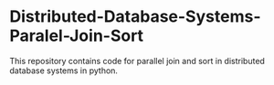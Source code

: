 # Distributed-Database-Systems-Paralel-Join-Sort

This repository contains code for parallel join and sort in distributed database systems in python.
